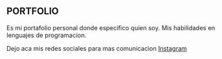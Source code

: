 ## PORTFOLIO
Es mi portafolio personal donde especifico quien
soy. 
Mis habilidades en lenguajes de programacion.

Dejo aca mis redes sociales para mas comunicacion
[Instagram](https://www.instagram.com/front_1024/)



